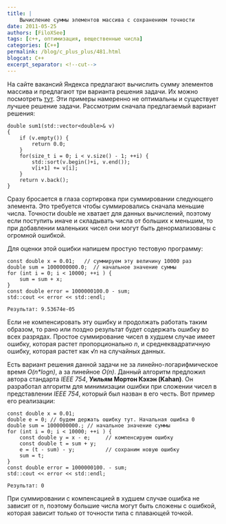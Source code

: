 ```yaml
---
title: |
    Вычисление суммы элементов массива с сохранением точности
date: 2011-05-25
authors: [FiloXSee]
tags: [c++, оптимизация, вещественные числа]
categories: [C++]
permalink: /blog/c_plus_plus/481.html
blogcat: C++
excerpt_separator: <!--cut-->
---
```


На сайте вакансий Яндекса предлагают вычислить сумму элементов массива и предлагают три варианта решения задачи. Их можно посмотреть [тут](http://company.yandex.ru/job/vacancies/developer_map.xml). Эти примеры намеренно не оптимальны и существует лучшее решение задачи. Рассмотрим сначала предлагаемый вариант решения:


```
double sum1(std::vector<double>& v)
{    
    if (v.empty()) {
        return 0.0;
    }
    for(size_t i = 0; i < v.size() - 1; ++i) {
        std::sort(v.begin()+i, v.end());
        v[i+1] += v[i];
    }
    return v.back();
}
```


Сразу бросается в глаза сортировка при суммировании следующего элемента. Это требуется чтобы суммировались сначала меньшие числа. Точности double не хватает для данных вычислений, поэтому если поступить иначе и складывать числа от больших к меньшим, то при добавлении маленьких чисел они могут быть денормализованы с огромной ошибкой.

<!--cut-->


Для оценки этой ошибки напишем простую тестовую программу:

```
const double x = 0.01;   // суммируем эту величину 10000 раз
double sum = 1000000000.0;  // начальное значение суммы
for (int i = 0; i < 10000; ++i ) {
    sum = sum + x;
}
const double error = 1000000100.0 - sum;
std::cout << error << std::endl;

Результат: 9.53674e-05 
```


Если не компенсировать эту ошибку и продолжать работать таким образом, то рано или поздно результат будет содержать ошибку во всех разрядах. Простое суммирование чисел в худшем случае имеет ошибку, которая растет пропорционально _n_, и среднеквадратичную ошибку, которая растет как _√n_ на случайных данных.

Есть вариант решения данной задачи не за линейно-логарифмическое время _O(n*logn)_, а за линейное _O(n)_. Данный алгоритм предложил автора стандарта _IEEE 754_, **Уильям Мортон Кэхэн (Kahan)**. Он разработал алгоритм для минимизации ошибки при сложении чисел в представлении _IEEE 754_, который был назван в его честь. Вот пример его реализации:


```
const double x = 0.01;
double e = 0; // будем держать ошибку тут. Начальная ошибка 0
double sum = 1000000000.; // начальное значение суммы
for (int i = 0; i < 10000; ++i ) {
    const double y = x - e;     // компенсируем ошибку
    const double t = sum + y;
    e = (t - sum) - y;          // сохраним новую ошибку
    sum = t;
}
const double error = 1000000100. - sum;
std::cout << error << std::endl;

Результат: 0
```


При суммировании с компенсацией в худшем случае ошибка не зависит от n, поэтому большие числа могут быть сложены с ошибкой, которая зависит только от точности типа с плавающей точкой.

